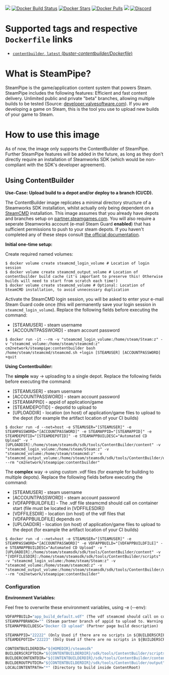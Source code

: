 [![](https://img.shields.io/codacy/grade/1b1767e24dfe4c3dbb869ef9fe2e4b4d.svg)](https://hub.docker.com/r/cm2network/steampipe/) [![Docker Build Status](https://img.shields.io/docker/cloud/build/cm2network/steampipe.svg)](https://hub.docker.com/r/cm2network/steampipe/) [![Docker Stars](https://img.shields.io/docker/stars/cm2network/steampipe.svg)](https://hub.docker.com/r/cm2network/steampipe/) [![Docker Pulls](https://img.shields.io/docker/pulls/cm2network/steampipe.svg)](https://hub.docker.com/r/cm2network/steampipe/) [![](https://img.shields.io/docker/image-size/cm2network/steampipe)](https://img.shields.io/docker/image-size/cm2network/steampipe) [![Discord](https://img.shields.io/discord/747067734029893653)](https://discord.gg/7ntmAwM)
# Supported tags and respective `Dockerfile` links
  -	[`contentbuilder`, `latest` (*buster-contentbuilder/Dockerfile*)](https://github.com/CM2Walki/steampipe/blob/master/buster-contentbuilder/Dockerfile)

# What is SteamPipe?
SteamPipe is the game/application content system that powers Steam. SteamPipe includes the following features: Efficient and fast content delivery. Unlimited public and private "beta" branches, allowing multiple builds to be tested (Source: [developer.valvesoftware.com](https://partner.steamgames.com/doc/sdk/uploading)). If you are developing a game on Steam, this is the tool you use to upload new builds of your game to Steam.
 
# How to use this image
As of now, the image only supports the ContentBuilder of SteamPipe. Further SteamPipe features will be added in the future, as long as they don't directly require an installation of Steamworks SDK (which would be non-compliant with the SDK's developer agreement).

## Using ContentBuilder
**Use-Case: Upload build to a depot and/or deploy to a branch (CI/CD).**

The ContentBuilder image replicates a minimal directory structure of a Steamworks SDK installation, whilst actually only being dependent on a [SteamCMD](https://github.com/CM2Walki/steamcmd) installation. This image assumes that you already have depots and branches setup on [partner.steamgames.com](https://partner.steamgames.com). You will also require a seperate Steamworks account (e-mail Steam Guard **enabled**) that has sufficient permissions to push to your steam depots. If you haven't completed any of these steps consult [the official documentation](https://partner.steamgames.com/doc/sdk/uploading).

**Initial one-time setup:**

Create required named volumes:
```console
$ docker volume create steamcmd_login_volume # Location of login session
$ docker volume create steamcmd_output_volume # Location of contentbuilder build cache (it's important to preserve this! Otherwise builds will need to start from scratch each time!)
$ docker volume create steamcmd_volume # Optional: Location of SteamCMD installation, to avoid unnecessary duplication
```

Activate the SteamCMD login session, you will be asked to enter your e-mail Steam Guard code once (this will permanently save your login session in `steamcmd_login_volume`). Replace the following fields before executing the command:
- [STEAMUSER] - steam username
- [ACCOUNTPASSWORD] - steam account password

```console
$ docker run -it --rm -v "steamcmd_login_volume:/home/steam/Steam:z" -v "steamcmd_volume:/home/steam/steamcmd:z" cm2network/steampipe:contentbuilder bash /home/steam/steamcmd/steamcmd.sh +login [STEAMUSER] [ACCOUNTPASSWORD] +quit
```

**Using Contentbuilder:**

The **simple** way -> uploading to a single depot. Replace the following fields before executing the command:
- [STEAMUSER] - steam username
- [ACCOUNTPASSWORD] - steam account password
- [STEAMAPPID] - appid of application/game
- [STEAMDEPOTID] - depotid to upload to
- [UPLOADDIR] - location (on host) of application/game files to upload to the depot (for example the artifact location of your CI builds)

```console
$ docker run -d --net=host -e STEAMUSER="[STEAMUSER]" -e STEAMPASSWORD="[ACCOUNTPASSWORD]" -e STEAMAPPID="[STEAMAPPID]" -e STEAMDEPOTID="[STEAMDEPOTID]" -e STEAMAPPBUILDESC="Automated CD Upload" -v "[UPLOADDIR]:/home/steam/steamsdk/sdk/tools/ContentBuilder/content" -v "steamcmd_login_volume:/home/steam/Steam:z" -v "steamcmd_volume:/home/steam/steamcmd:z" -v "steamcmd_output_volume:/home/steam/steamsdk/sdk/tools/ContentBuilder/output" --rm "cm2network/steampipe:contentbuilder"
```

The **complex** way -> using custom .vdf files (for example for building to multiple depots). Replace the following fields before executing the command:
- [STEAMUSER] - steam username
- [ACCOUNTPASSWORD] - steam account password
- [VDFAPPBUILDFILE] - The .vdf file steamcmd should call on container start (file must be located in [VDFFILESDIR])
- [VDFFILESDIR] - location (on host) of the vdf files that [VDFAPPBUILDFILE] depends on
- [UPLOADDIR] - location (on host) of application/game files to upload to the depot (for example the artifact location of your CI builds)

```console
$ docker run -d --net=host -e STEAMUSER="[STEAMUSER]" -e STEAMPASSWORD="[ACCOUNTPASSWORD]" -e VDFAPPBUILD="[VDFAPPBUILDFILE]" -e STEAMAPPBUILDESC="Automated CD Upload" -v "[UPLOADDIR]:/home/steam/steamsdk/sdk/tools/ContentBuilder/content" -v "[VDFFILESDIR]:/home/steam/steamsdk/sdk/tools/ContentBuilder/scripts" -v "steamcmd_login_volume:/home/steam/Steam:z" -v "steamcmd_volume:/home/steam/steamcmd:z" -v "steamcmd_output_volume:/home/steam/steamsdk/sdk/tools/ContentBuilder/output" --rm "cm2network/steampipe:contentbuilder"
```

### Configuration
**Environment Variables:**

Feel free to overwrite these environment variables, using -e (--env): 
```dockerfile
VDFAPPBUILD="app_build_default.vdf" (The vdf steamcmd should call on container start)
STEAMAPPBRANCH="" (Steam partner branch of appid to upload to. Warning: Setting this to a branch will instantly set the uploaded builds live! Useful for full CI/CD pipelines)
STEAMAPPBUILDESC="Docker CD upload" (Partner page build description)

STEAMAPPID="22222" (Only Used if there are no scripts in ${BUILDERSCRIPTDIR})
STEAMDEPOTID="22223" (Only Used if there are no scripts in ${BUILDERSCRIPTDIR})

CONTENTBUILDERDIR="${HOMEDIR}/steamsdk"
BUILDERSCRIPTDIR="${CONTENTBUILDERDIR}/sdk/tools/ContentBuilder/scripts"
BUILDERCONTENTDIR="${CONTENTBUILDERDIR}/sdk/tools/ContentBuilder/content"
BUILDEROUTPUTDIR="${CONTENTBUILDERDIR}/sdk/tools/ContentBuilder/output"
LOCALCONTENTPATH="*" (Directory to build inside ContentRoot)
```
